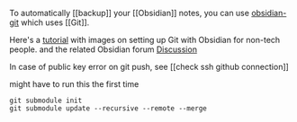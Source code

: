 To automatically [[backup]] your [[Obsidian]] notes, you can use [obsidian-git](https://github.com/denolehov/obsidian-git) which uses [[Git]].

Here's a [tutorial](https://github.com/gitobsidiantutorial/obsidian-git-tut-windows/blob/main/README.md) with images on setting up Git with Obsidian for non-tech people.
and the related Obsidian forum [Discussion](https://forum.obsidian.md/t/setting-up-obsidian-git-on-windows-for-the-tech-uninitiated-with-images/15297)

In case of public key error on git push, see [[check ssh github connection]]

might have to run this the first time
```
git submodule init
git submodule update --recursive --remote --merge
```